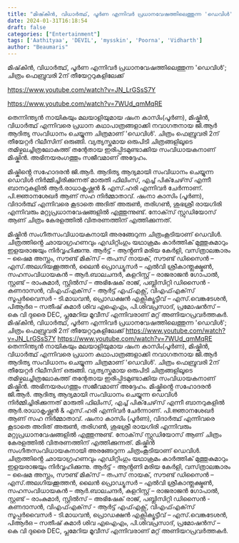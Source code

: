 ```yaml
---
title: "മിഷ്‌കിൻ, വിധാർത്ഥ്, പൂർണ എന്നിവർ പ്രധാനവേഷത്തിലെത്തുന്ന 'ഡെവിൾ'; ചിത്രം ഫെബ്രുവരി 2ന് തീയേറ്ററുകളിലേക്ക്"
date: 2024-01-31T16:18:54
draft: false
categories: ["Entertainment"]
tags: ['Aathityaa', 'DEVIL', 'mysskin', 'Poorna', 'Vidharth']
author: "Beaumaris"
---
```


മിഷ്‌കിൻ, വിധാർത്ഥ്, പൂർണ എന്നിവർ പ്രധാനവേഷത്തിലെത്തുന്ന 'ഡെവിൾ'; ചിത്രം ഫെബ്രുവരി 2ന് തീയേറ്ററുകളിലേക്ക്

https://www.youtube.com/watch?v=JN_LrGSsS7Y

https://www.youtube.com/watch?v=7WUd_qmMqRE

തെന്നിന്ത്യൻ നായികയും മലയാളിയുമായ ഷംന കാസിം(പൂർണ), മിഷ്കിൻ, വിധാർത്ഥ് എന്നിവരെ പ്രധാന കഥാപാത്രങ്ങളാക്കി നവാഗതനായ ജി.ആർ ആദിത്യ സംവിധാനം ചെയ്യുന്ന ചിത്രമാണ് 'ഡെവിൾ'. ചിത്രം ഫെബ്രുവരി 2ന് തീയേറ്റർ റിലീസിന് ഒരുങ്ങി. വ്യത്യസ്തമായ ഒരുപിടി ചിത്രങ്ങളിലൂടെ തമിഴ്ചലച്ചിത്രലോകത്ത് തന്റേതായ ഇരിപ്പിടമുണ്ടാക്കിയ സംവിധായകനാണ് മിഷ്കിൻ. അഭിനയരം​ഗത്തും സജീവമാണ് അദ്ദേഹം.

മിഷ്കിൻ്റെ സഹോദരൻ ജി.ആർ. ആദിത്യ ആദ്യമായി സംവിധാനം ചെയ്യുന്ന ഡെവിൾ നിർമ്മിച്ചിരിക്കുന്നത് മാരുതി ഫിലിംസ്, എച്ച് പിക്‌ചേഴ്‌സ് എന്നീ ബാനറുകളിൽ ആർ.രാധാകൃഷ്ണൻ &amp; എസ്.ഹരി എന്നിവർ ചേർന്നാണ്. പി.ജ്ഞാനശേഖർ ആണ് സഹ നിർമ്മാതാവ്. ഷംനാ കാസിം (പൂർണ), വിദാർത്ഥ് എന്നിവരെ കൂടാതെ അദിത് അരുൺ, തരി​ഗൺ, ശുഭശ്രീ രായഗിരി എന്നിവരും മറ്റുപ്രധാനവേഷങ്ങളിൽ എത്തുന്നുണ്ട്. നോക്‌സ് സ്റ്റുഡിയോസ് ആണ് ചിത്രം കേരളത്തിൽ വിതരണത്തിന് എത്തിക്കുന്നത്.

മിഷ്കിൻ സംഗീതസംവിധായകനായി അരങ്ങേറുന്ന ചിത്രംകൂടിയാണ് ഡെവിൾ. ചിത്രത്തിൻ്റെ ഛായാഗ്രഹണവും എഡിറ്റിംഗും യഥാക്രമം കാർത്തിക് മുത്തുകുമാറും ഇളയരാജയും നിർവ്വഹിക്കുന്നു. ആർട്ട് - ആൻ്റണി മരിയ കേർളി, വസ്‌ത്രാലങ്കാരം – ഷൈമ അസ്ലം, സൗണ്ട് മിക്‌സ് – തപസ് നായക്, സൗണ്ട് ഡിസൈൻ – എസ്.അലഗിയക്കൂത്തൻ, ലൈൻ പ്രൊഡ്യൂസർ – എൽവി ശ്രീകാന്ത്ലക്ഷ്മൺ, സഹസംവിധായകൻ – ആർ.ബാലചന്ദർ, കളറിസ്റ്റ് – രാജരാജൻ ഗോപാൽ, സ്റ്റണ്ട് – രാംകുമാർ, സ്റ്റിൽസ് – അഭിഷേക് രാജ്, പബ്ലിസിറ്റി ഡിസൈൻ - കണദാസൻ, വിഎഫ്എക്‌സ് - ആർട്ട് എഫ്എക്സ്, വിഎഫ്എക്‌സ് സൂപ്പർവൈസർ - ടി.മാധവൻ, പ്രൊഡക്ഷൻ എക്സിക്യൂട്ടീവ് – എസ്.വെങ്കടേശൻ, പിആർഒ – സതീഷ് കുമാർ ശിവ എഐഎം, പി.ശിവപ്രസാദ്, പ്രമോഷൻസ് – കെ വി ദുരൈ DEC, പ്ലമേറിയ മൂവീസ് എന്നിവരാണ് മറ്റ് അണിയറപ്രവർത്തകർ.
മിഷ്‌കിൻ, വിധാർത്ഥ്, പൂർണ എന്നിവർ പ്രധാനവേഷത്തിലെത്തുന്ന 'ഡെവിൾ'; ചിത്രം ഫെബ്രുവരി 2ന് തീയേറ്ററുകളിലേക്ക് https://www.youtube.com/watch?v=JN_LrGSsS7Y https://www.youtube.com/watch?v=7WUd_qmMqRE തെന്നിന്ത്യൻ നായികയും മലയാളിയുമായ ഷംന കാസിം(പൂർണ), മിഷ്കിൻ, വിധാർത്ഥ് എന്നിവരെ പ്രധാന കഥാപാത്രങ്ങളാക്കി നവാഗതനായ ജി.ആർ ആദിത്യ സംവിധാനം ചെയ്യുന്ന ചിത്രമാണ് 'ഡെവിൾ'. ചിത്രം ഫെബ്രുവരി 2ന് തീയേറ്റർ റിലീസിന് ഒരുങ്ങി. വ്യത്യസ്തമായ ഒരുപിടി ചിത്രങ്ങളിലൂടെ തമിഴ്ചലച്ചിത്രലോകത്ത് തന്റേതായ ഇരിപ്പിടമുണ്ടാക്കിയ സംവിധായകനാണ് മിഷ്കിൻ. അഭിനയരം​ഗത്തും സജീവമാണ് അദ്ദേഹം. മിഷ്കിൻ്റെ സഹോദരൻ ജി.ആർ. ആദിത്യ ആദ്യമായി സംവിധാനം ചെയ്യുന്ന ഡെവിൾ നിർമ്മിച്ചിരിക്കുന്നത് മാരുതി ഫിലിംസ്, എച്ച് പിക്‌ചേഴ്‌സ് എന്നീ ബാനറുകളിൽ ആർ.രാധാകൃഷ്ണൻ & എസ്.ഹരി എന്നിവർ ചേർന്നാണ്. പി.ജ്ഞാനശേഖർ ആണ് സഹ നിർമ്മാതാവ്. ഷംനാ കാസിം (പൂർണ), വിദാർത്ഥ് എന്നിവരെ കൂടാതെ അദിത് അരുൺ, തരി​ഗൺ, ശുഭശ്രീ രായഗിരി എന്നിവരും മറ്റുപ്രധാനവേഷങ്ങളിൽ എത്തുന്നുണ്ട്. നോക്‌സ് സ്റ്റുഡിയോസ് ആണ് ചിത്രം കേരളത്തിൽ വിതരണത്തിന് എത്തിക്കുന്നത്. മിഷ്കിൻ സംഗീതസംവിധായകനായി അരങ്ങേറുന്ന ചിത്രംകൂടിയാണ് ഡെവിൾ. ചിത്രത്തിൻ്റെ ഛായാഗ്രഹണവും എഡിറ്റിംഗും യഥാക്രമം കാർത്തിക് മുത്തുകുമാറും ഇളയരാജയും നിർവ്വഹിക്കുന്നു. ആർട്ട് - ആൻ്റണി മരിയ കേർളി, വസ്‌ത്രാലങ്കാരം – ഷൈമ അസ്ലം, സൗണ്ട് മിക്‌സ് – തപസ് നായക്, സൗണ്ട് ഡിസൈൻ – എസ്.അലഗിയക്കൂത്തൻ, ലൈൻ പ്രൊഡ്യൂസർ – എൽവി ശ്രീകാന്ത്ലക്ഷ്മൺ, സഹസംവിധായകൻ – ആർ.ബാലചന്ദർ, കളറിസ്റ്റ് – രാജരാജൻ ഗോപാൽ, സ്റ്റണ്ട് – രാംകുമാർ, സ്റ്റിൽസ് – അഭിഷേക് രാജ്, പബ്ലിസിറ്റി ഡിസൈൻ - കണദാസൻ, വിഎഫ്എക്‌സ് - ആർട്ട് എഫ്എക്സ്, വിഎഫ്എക്‌സ് സൂപ്പർവൈസർ - ടി.മാധവൻ, പ്രൊഡക്ഷൻ എക്സിക്യൂട്ടീവ് – എസ്.വെങ്കടേശൻ, പിആർഒ – സതീഷ് കുമാർ ശിവ എഐഎം, പി.ശിവപ്രസാദ്, പ്രമോഷൻസ് – കെ വി ദുരൈ DEC, പ്ലമേറിയ മൂവീസ് എന്നിവരാണ് മറ്റ് അണിയറപ്രവർത്തകർ.
